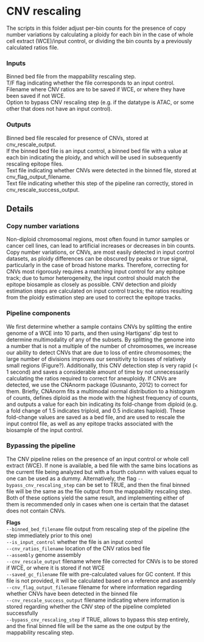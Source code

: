 # CNV rescaling
The scripts in this folder adjust per-bin counts for the presence of copy number variations by calculating a ploidy for each bin in the case of whole cell extract (WCE)/input control, or dividing the bin counts by a previously calculated ratios file.  

### Inputs
Binned bed file from the mappability rescaling step.\
T/F flag indicating whether the file corresponds to an input control.\
Filename where CNV ratios are to be saved if WCE, or where they have been saved if not WCE.\
Option to bypass CNV rescaling step (e.g. if the datatype is ATAC, or some other that does not have an input control).

### Outputs ###
Binned bed file rescaled for presence of CNVs, stored at cnv_rescale_output.\
If the binned bed file is an input control, a binned bed file with a value at each bin indicating the ploidy, and which will be used in subsequently rescaling epitope files.\
Text file indicating whether CNVs were detected in the binned file, stored at cnv_flag_output_filename.\
Text file indicating whether this step of the pipeline ran correctly, stored in cnv_rescale_success_output.

## Details
### Copy number variations ###
Non-diploid chromosomal regions, most often found in tumor samples or cancer cell lines, can lead to artificial increases or decreases in bin counts.  Copy number variations, or CNVs, are most easily detected in input control datasets, as ploidy differences can be obscured by peaks or true signal, particularly in the case of broad histone marks.  Therefore, correcting for CNVs most rigorously requires a matching input control for any epitope track; due to tumor heterogeneity, the input control should match the epitope biosample as closely as possible.  CNV detection and ploidy estimation steps are calculated on input control tracks; the ratios resulting from the ploidy estimation step are used to correct the epitope tracks.

### Pipeline components
We first determine whether a sample contains CNVs by splitting the entire genome of a WCE into 10 parts, and then using Hartigans’ dip test to determine multimodality of any of the subsets.  By splitting the genome into a number that is not a multiple of the number of chromosomes, we increase our ability to detect CNVs that are due to loss of entire chromosomes; the large number of divisions improves our sensitivity to losses of relatively small regions (Figure?).  Additionally, this CNV detection step is very rapid (< 1 second) and saves a considerable amount of time by not unnecessarily calculating the ratios required to correct for aneuploidy.   If CNVs are detected, we use the CNAnorm package (Gusnanto, 2012) to correct for them.  Briefly, CNAnorm fits a multimodal normal distribution to a histogram of counts, defines diploid as the mode with the highest frequency of counts, and outputs a value for each bin indicating its fold-change from diploid (e.g. a fold change of 1.5 indicates triploid, and 0.5 indicates haploid).  These fold-change values are saved as a bed file, and are used to rescale the input control file, as well as any epitope tracks associated with the biosample of the input control.  

### Bypassing the pipeline ###
The CNV pipeline relies on the presence of an input control or whole cell extract (WCE).  If none is available, a bed file with the same bins locations as the current file being analyzed but with a fourth column with values equal to one can be used as a dummy.  Alternatively, the flag `--bypass_cnv_rescaling_step` can be set to TRUE, and then the final binned file will be the same as the file output from the mappability rescaling step.  Both of these options yield the same result, and implementing either of them is recommended only in cases when one is certain that the dataset does not contain CNVs.    

__Flags__\
`--binned_bed_filename` file output from rescaling step of the pipeline (the step immediately prior to this one)\
`--is_input_control` whether the file is an input control\
`--cnv_ratios_filename` location of the CNV ratios bed file\
`--assembly` genome assembly\
`--cnv_rescale_output` filename where file corrected for CNVs is to be stored if WCE, or where it is stored if not WCE\
`--saved_gc_filename` file with pre-calculated values for GC content.  If this file is not provided, it will be calculated based on a reference and assembly\
`--cnv_flag_output_filename` filename for where information regarding whether CNVs have been detected in the binned file\
`--cnv_rescale_success_output` filename indicating where information is stored regarding whether the CNV step of the pipeline completed successfully\
`--bypass_cnv_rescaling_step` if TRUE, allows to bypass this step entirely, and the final binned file will be the same as the one output by the mappability rescaling step.

